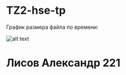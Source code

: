 # TZ2-hse-tp 
График размера файла по времени:

![alt text](https://imgur.com/a/HKZPRLv) 

# Лисов Александр 221
